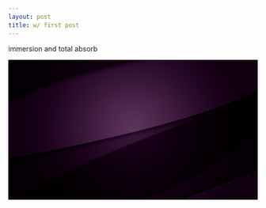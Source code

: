 ```yaml
---
layout: post
title: w/ first post
---
```


immersion and total absorb

![purple](/images/test1.jpg)

